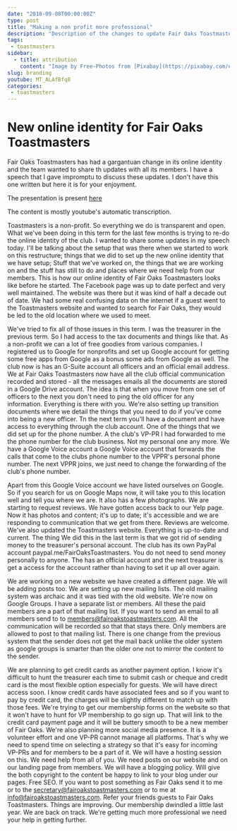 ```yaml
---
date: "2018-09-08T00:00:00Z"
type: post
title: "Making a non profit more professional"
description: "Description of the changes to update Fair Oaks Toastmasters online identity for the modern times."
tags:
 - toastmasters
sidebar:
  - title: attribution
    content: "Image by Free-Photos from [Pixabay](https://pixabay.com/en/tie-necktie-adjust-adjusting-man-690084/)"
slug: branding
youtube: MT_ALAfBfq8
categories:
 - toastmasters
---
```


# New online identity for Fair Oaks Toastmasters

Fair Oaks Toastmasters has had a gargantuan change in its online identity and the team wanted to share th updates with all its members. I have a speech that I gave impromptu to discuss these updates. I don't have this one written but here it is for your enjoyment.

The presentation is present [here]("brand.pdf")

The content is mostly youtube's automatic transcription.

Toastmasters is a non-profit. So everything we do is transparent and open. What we've been doing in this term for the last few months is trying to re-do the online identity of the club. I wanted to share some updates in my speech today. I'll be talking about the setup that was there when we started to work on this restructure; things that we did to set up the new online identity that we have setup; Stuff that we've worked on, the things that we are working on and the stuff has still to do and places where we need help from our members. This is how our online identity of Fair Oaks Toastmasters looks like before he started. The Facebook page was up to date perfect and very well maintained. The website was there but it was kind of half a decade out of date. We had some real confusing data on the internet if a guest went to the Toastmasters website and wanted to search for Fair Oaks, they would be led to the old location where we used to meet.

We've tried to fix all of those issues in this term. I was the treasurer in the previous term. So I had access to the tax documents and things like that. As a non-profit we can a lot of free goodies from various companies. I registered us to Google for nonprofits and set up Google account for getting some free apps from Google as a bonus some ads from Google as well. The club now is has an G-Suite account all officers and an official email address. We at Fair Oaks Toastmasters now have all the club official communication recorded and stored - all the messages emails all the documents are stored in a Google Drive account. The idea is that when you move from one set of officers to the next you don't need to ping the old officer for any information. Everything is there with you. We're also setting up transition documents where we detail the things that you need to do if you've come into being a new officer. Tn the next term you'll have a document and have access to everything through the club account. One of the things that we did set up for the phone number. A the club's VP-PR I had forwarded to me the phone number for the club business. Not my personal one any more. We have a Google Voice account a Google Voice account that forwards the calls that come to the clubs phone number to the VPPR's personal phone
number. The next VPPR joins, we just need to change the forwarding of the club's phone number.

Apart from this Google Voice account we have listed ourselves on Google. So if you search for us on Google Maps now, it will take you to this location well and tell you where we are. It also has a few photographs. We are starting to request reviews. We have gotten access back to our Yelp page. Now it has photos and content; it's up to date; it's accessible and we are responding to communication that we get from there. Reviews are welcome. We've also updated the Toastmasters website. Everything is up-to-date and current. The thing We did this in the last term is that we got rid of sending money to the treasurer's personal account. The club has its own PayPal account paypal.me/FairOaksToastmasters. You do not need to send money personally to anyone. The has an official account and the next treasurer is get a access for the account rather than having to set it up all over again.

We are working on a new website we have created a different page. We will be adding posts too. We are setting up new mailing lists. The old mailing system was archaic and it was  tied with the old website. We're now on Google Groups. I have a separate list or members. All these the paid members are a part of that mailing list. If you want to send an email to all members send to to members@fairoakstoastmasters.com. All the communication will be recorded so that that stays there. Only members are allowed to post to that mailing list. There is one change from the previous system that the sender does not get the mail back unlike the older system as google groups is smarter than the older one not to mirror the content to the sender.

We are planning to get credit cards as another payment option. I know it's difficult to hunt the treasurer each time to submit cash or cheque and credit card is the most flexible option especially for guests. We will have direct access soon. I know credit cards have associated fees and so if you want to pay by credit card, the charges will be slightly different to match up with those fees. We're trying to get our membership forms on the website so that it won't have to hunt for VP membership to go sign up. That will link to the credit card payment page and it will be buttery smooth to be a new
member of Fair Oaks. We're also planning more social media presence. It is a volunteer effort and one VP-PR cannot manage all platforms. That's why we need to spend time on selecting a strategy so that it's easy for incoming VP-PRs and for members to be a part of it. We will have a hosting session on this. We need help from all of you. We need posts on our website and on our landing page from members. We will have a blogging policy. Will give the both copyright to the content be happy to link to your blog under our pages. Free SEO. If you want to post something as Fair Oaks send it to me or to the secretary@fairoakstoastmasters.com or to me at info@fairoakstoastmasters.com. Refer your friends guests to Fair Oaks Toastmasters. Things are improving. Our membership dwindled a little last year. We are back on track. We're getting much more professional we need your help in getting further.
